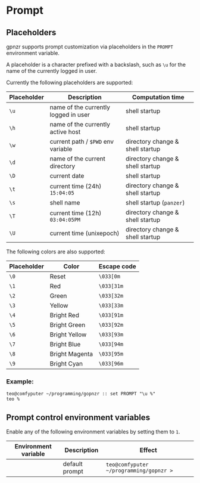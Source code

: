 # Prompt

## Placeholders

gpnzr supports prompt customization via placeholders in the `PROMPT`
environment variable.

A placeholder is a character prefixed with a backslash, such as `\u` for the
name of the currently logged in user.

Currently the following placeholders are supported:

| Placeholder | Description                          | Computation time                 |
| ----------- | ------------------------------------ | -------------------------------- |
| `\u`        | name of the currently logged in user | shell startup                    |
| `\h`        | name of the currently active host    | shell startup                    |
| `\w`        | current path / `$PWD` env variable   | directory change & shell startup |
| `\d`        | name of the current directory        | directory change & shell startup |
| `\D`        | current date                         | shell startup                    |
| `\t`        | current time (24h) `15:04:05`        | directory change & shell startup |
| `\s`        | shell name                           | shell startup (`panzer`)         |
| `\T`        | current time (12h) `03:04:05PM`      | directory change & shell startup |
| `\U`        | current time (unixepoch)             | directory change & shell startup |

The following colors are also supported:

| Placeholder | Color          | Escape code |
| ----------- | -------------- | ----------- |
| `\0`        | Reset          | `\033[0m`   |
| `\1`        | Red            | `\033[31m`  |
| `\2`        | Green          | `\033[32m`  |
| `\3`        | Yellow         | `\033[33m`  |
| `\4`        | Bright Red     | `\033[91m`  |
| `\5`        | Bright Green   | `\033[92m`  |
| `\6`        | Bright Yellow  | `\033[93m`  |
| `\7`        | Bright Blue    | `\033[94m`  |
| `\8`        | Bright Magenta | `\033[95m`  |
| `\9`        | Bright Cyan    | `\033[96m`  |

### Example:

```gpnzr
teo@comfyputer ~/programming/gopnzr :: set PROMPT "\u %"
teo %
```

## Prompt control environment variables

Enable any of the following environment variables by setting them to `1`.

| Environment variable | Description    | Effect                                   |
| -------------------- | -------------- | ---------------------------------------- |
|                      | default prompt | `teo@comfyputer ~/programming/gopnzr > ` |
